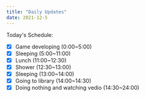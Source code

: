 ```yaml
---
title: "Daily Updates"
date: 2021-12-5
---
```




Today's Schedule:

- [x] Game developing (0:00~5:00)
- [x] Sleeping (5:00~11:00)
- [x] Lunch (11:00~12:30)
- [x] Shower (12:30~13:00)
- [x] Sleeping (13:00~14:00)
- [x] Going to library (14:00~14:30)
- [x] Doing nothing and watching vedio (14:30~24:00)